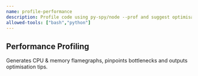 ```yaml
---
name: profile-performance
description: Profile code using py-spy/node --prof and suggest optimisations.
allowed-tools: ["bash","python"]
---
```

## Performance Profiling

Generates CPU & memory flamegraphs, pinpoints bottlenecks and outputs optimisation tips.
